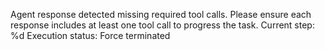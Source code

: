 Agent response detected missing required tool calls.
Please ensure each response includes at least one tool call to progress the task.
Current step: %d
Execution status: Force terminated